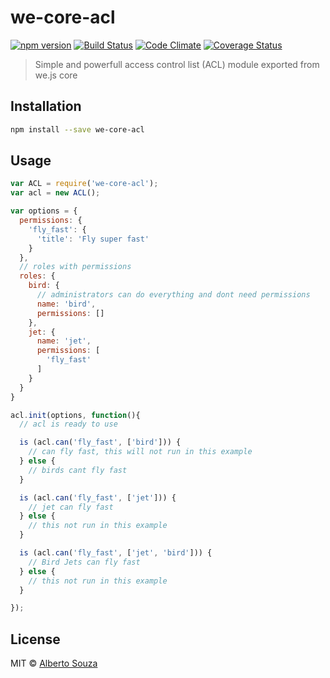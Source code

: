 # we-core-acl 

[![npm version](https://badge.fury.io/js/we-core-acl.svg)](https://badge.fury.io/js/we-core-acl) [![Build Status](https://travis-ci.org/wejs/we-core-acl.svg?branch=master)](https://travis-ci.org/wejs/we-core-acl) [![Code Climate](https://codeclimate.com/github/wejs/we-core-acl/badges/gpa.svg)](https://codeclimate.com/github/wejs/we-core-acl) [![Coverage Status](https://coveralls.io/repos/github/wejs/we-core-acl/badge.svg?branch=master)](https://coveralls.io/github/wejs/we-core-acl?branch=master)

> Simple and powerfull access control list (ACL) module exported from we.js core

## Installation

```sh
npm install --save we-core-acl
```

## Usage

```js
var ACL = require('we-core-acl');
var acl = new ACL();

var options = {
  permissions: {
    'fly_fast': {
      'title': 'Fly super fast'
    }
  },
  // roles with permissions
  roles: {
    bird: {
      // administrators can do everything and dont need permissions
      name: 'bird',
      permissions: []
    },
    jet: {
      name: 'jet',
      permissions: [
        'fly_fast'
      ]
    }
  }
}

acl.init(options, function(){
  // acl is ready to use

  is (acl.can('fly_fast', ['bird'])) {
    // can fly fast, this will not run in this example
  } else {
    // birds cant fly fast
  }

  is (acl.can('fly_fast', ['jet'])) {
    // jet can fly fast
  } else {
    // this not run in this example
  }

  is (acl.can('fly_fast', ['jet', 'bird'])) {
    // Bird Jets can fly fast
  } else {
    // this not run in this example
  }

});

```
## License

MIT © [Alberto Souza](http://albertosouza.net)
